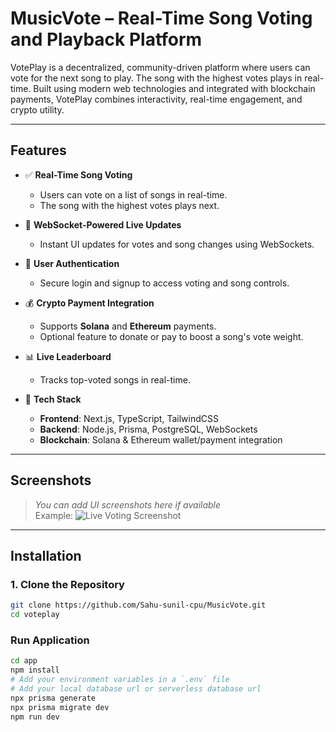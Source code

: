 #  MusicVote – Real-Time Song Voting and Playback Platform

VotePlay is a decentralized, community-driven platform where users can vote for the next song to play. The song with the highest votes plays in real-time. Built using modern web technologies and integrated with blockchain payments, VotePlay combines interactivity, real-time engagement, and crypto utility.

---

##  Features

- ✅ **Real-Time Song Voting**
  - Users can vote on a list of songs in real-time.
  - The song with the highest votes plays next.

- 🔄 **WebSocket-Powered Live Updates**
  - Instant UI updates for votes and song changes using WebSockets.

- 🔐 **User Authentication**
  - Secure login and signup to access voting and song controls.

- 💰 **Crypto Payment Integration**
  - Supports **Solana** and **Ethereum** payments.
  - Optional feature to donate or pay to boost a song's vote weight.

- 📊 **Live Leaderboard**
  - Tracks top-voted songs in real-time.

- 🧩 **Tech Stack**
  - **Frontend**: Next.js, TypeScript, TailwindCSS
  - **Backend**: Node.js, Prisma, PostgreSQL, WebSockets
  - **Blockchain**: Solana & Ethereum wallet/payment integration

---

##  Screenshots

> _You can add UI screenshots here if available_  
> Example:
> ![Live Voting Screenshot](./screenshots/voteplay-ui.png)

---

## Installation

### 1. Clone the Repository
```bash
git clone https://github.com/Sahu-sunil-cpu/MusicVote.git
cd voteplay
```
### Run Application
```bash
cd app
npm install
# Add your environment variables in a `.env` file
# Add your local database url or serverless database url
npx prisma generate
npx prisma migrate dev
npm run dev


